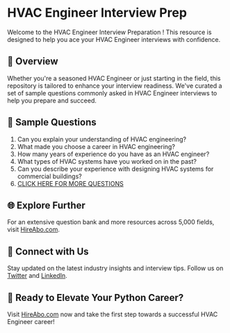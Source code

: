 # HVAC Engineer Interview Prep

Welcome to the HVAC Engineer Interview Preparation ! This resource is designed to help you ace your HVAC Engineer interviews with confidence.

## 🚀 Overview

Whether you're a seasoned HVAC Engineer or just starting in the field, this repository is tailored to enhance your interview readiness. We've curated a set of sample questions commonly asked in HVAC Engineer interviews to help you prepare and succeed.

## 📝 Sample Questions

1. Can you explain your understanding of HVAC engineering?
2. What made you choose a career in HVAC engineering?
3. How many years of experience do you have as an HVAC engineer?
4. What types of HVAC systems have you worked on in the past?
5. Can you describe your experience with designing HVAC systems for commercial buildings?
6. [CLICK HERE FOR MORE QUESTIONS](https://hireabo.com/job/20_1_7/HVAC%20Engineer)

## 🌐 Explore Further

For an extensive question bank and more resources across 5,000 fields, visit [HireAbo.com](https://www.hireabo.com).

## 📱 Connect with Us

Stay updated on the latest industry insights and interview tips. Follow us on [Twitter](https://twitter.com/hireabo) and [LinkedIn](https://www.linkedin.com/in/hire-abo-3609972a8/).

## 🚀 Ready to Elevate Your Python Career?

Visit [HireAbo.com](https://www.hireabo.com) now and take the first step towards a successful HVAC Engineer career!